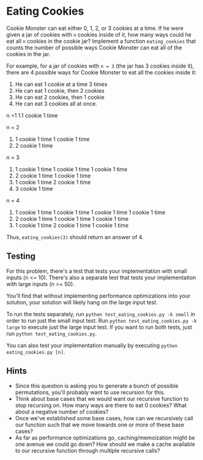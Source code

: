 # Eating Cookies

Cookie Monster can eat either 0, 1, 2, or 3 cookies at a time. If he were given a jar of cookies with `n` cookies inside of it, how many ways could he eat all `n` cookies in the cookie jar? Implement a function `eating_cookies` that counts the number of possible ways Cookie Monster can eat all of the cookies in the jar. 

For example, for a jar of cookies with `n = 3` (the jar has 3 cookies inside it), there are 4 possible ways for Cookie Monster to eat all the cookies inside it:

 1. He can eat 1 cookie at a time 3 times
 2. He can eat 1 cookie, then 2 cookies 
 3. He can eat 2 cookies, then 1 cookie
 4. He can eat 3 cookies all at once. 


 n =1
 1.1 cookie 1 time

 n = 2
 1. 1 cookie 1 time 1 cookie 1 time
 2. 2 cookie 1 time

 n = 3
 1. 1 cookie 1 time 1 cookie 1 time 1 cookie 1 time
 2. 2 cookie 1 time 1 cookie 1 time
 3. 1 cookie 1 time 2 cookie 1 time
 4. 3 cookie 1 time

 n = 4
 1. 1 cookie 1 time 1 cookie 1 time 1 cookie 1 time 1 cookie 1 time
 2. 2 cookie 1 time 1 cookie 1 time 1 cookie 1 time
 3. 1 cookie 1 time 2 cookie 1 time 1 cookie 1 time
 

Thus, `eating_cookies(3)` should return an answer of 4.

## Testing

For this problem, there's a test that tests your implementation with small inputs (n <= 10). There's also a separate test that tests your implementation with large inputs (n >= 50). 

You'll find that without implementing performance optimizations into your solution, your solution will likely hang on the large input test. 

To run the tests separately, run `python test_eating_cookies.py -k small` in order to run just the small input test. Run `python test_eating_cookies.py -k large` to execute just the large input test. If you want to run both tests, just run `python test_eating_cookies.py`.

You can also test your implementation manually by executing `python eating_cookies.py [n]`.

## Hints

 * Since this question is asking you to generate a bunch of possible permutations, you'll probably want to use recursion for this.
 * Think about base cases that we would want our recursive function to stop recursing on. How many ways are there to eat 0 cookies? What about a negative number of cookies? 
 * Once we've established some base cases, how can we recursively call our function such that we move towards one or more of these base cases?
 * As far as performance optimizations go, caching/memoization might be one avenue we could go down? How should we make a cache available to our recursive function through multiple recursive calls?
